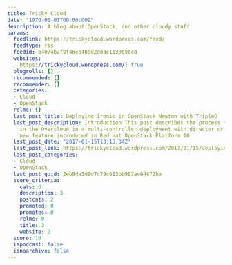 ```yaml
---
title: Tricky Cloud
date: "1970-01-01T00:00:00Z"
description: A blog about OpenStack, and other cloudy stuff
params:
  feedlink: https://trickycloud.wordpress.com/feed/
  feedtype: rss
  feedid: b4074b2f9f46ee4bdd2ddac113069bcd
  websites:
    https://trickycloud.wordpress.com/: true
  blogrolls: []
  recommended: []
  recommender: []
  categories:
  - Cloud
  - OpenStack
  relme: {}
  last_post_title: Deploying Ironic in OpenStack Newton with TripleO
  last_post_description: Introduction This post describes the process to enable Ironic
    in the Overcloud in a multi-controller deployment with director or TripleO, a
    new feature introduced in Red Hat OpenStack Platform 10
  last_post_date: "2017-01-15T13:13:34Z"
  last_post_link: https://trickycloud.wordpress.com/2017/01/15/deploying-ironic-in-openstack-newton/
  last_post_categories:
  - Cloud
  - OpenStack
  last_post_guid: 2eb9da309d7c79c613bb987ae94871ba
  score_criteria:
    cats: 0
    description: 3
    postcats: 2
    promoted: 0
    promotes: 0
    relme: 0
    title: 3
    website: 2
  score: 10
  ispodcast: false
  isnoarchive: false
---
```

